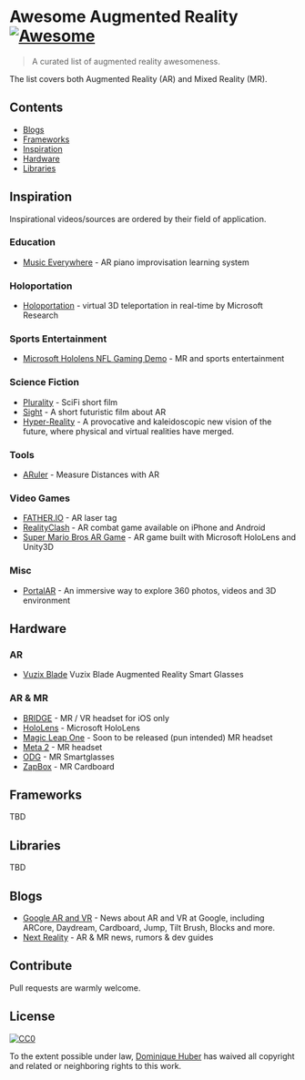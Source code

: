 # Awesome Augmented Reality [![Awesome](https://awesome.re/badge.svg)](https://awesome.re)

> A curated list of augmented reality awesomeness.

The list covers both Augmented Reality (AR) and Mixed Reality (MR).

## Contents

- [Blogs](#blogs)
- [Frameworks](#frameworks)
- [Inspiration](#inspiration)
- [Hardware](#hardware)
- [Libraries](#libraries)

## Inspiration

Inspirational videos/sources are ordered by their field of application.

### Education

- [Music Everywhere](https://www.youtube.com/watch?v=QdlJMc5ek_8) - AR piano improvisation learning system

### Holoportation

- [Holoportation](https://www.youtube.com/watch?v=7d59O6cfaM0) - virtual 3D teleportation in real-time by Microsoft Research

### Sports Entertainment

- [Microsoft Hololens NFL Gaming Demo](https://www.youtube.com/watch?v=JQ2fhg1JQig) - MR and sports entertainment

### Science Fiction

- [Plurality](https://www.youtube.com/watch?v=IzryBRPwsog) - SciFi short film
- [Sight](https://vimeo.com/46304267) - A short futuristic film about AR
- [Hyper-Reality](https://www.youtube.com/watch?v=YJg02ivYzSs) - A provocative and kaleidoscopic new vision of the future, where physical and virtual realities have merged.

### Tools

- [ARuler](https://www.youtube.com/watch?time_continue=1&v=lIJXsQwC39U) - Measure Distances with AR

### Video Games

- [FATHER.IO](https://father.io/) - AR laser tag
- [RealityClash](https://reality-clash.com/) - AR combat game available on iPhone and Android
- [Super Mario Bros AR Game](https://www.youtube.com/watch?v=QN95nNDtxjo) - AR game built with Microsoft HoloLens and Unity3D

### Misc

- [PortalAR](https://www.youtube.com/watch?time_continue=22&v=-7NutV8kHLQ) - An immersive way to explore 360 photos, videos and 3D environment

## Hardware

### AR

- [Vuzix Blade](https://www.vuzix.com/products/blade-smart-glasses) Vuzix Blade Augmented Reality Smart Glasses

### AR & MR

- [BRIDGE](https://bridge.occipital.com) - MR / VR headset for iOS only
- [HoloLens](https://www.microsoft.com/en-us/hololens) - Microsoft HoloLens
- [Magic Leap One](https://www.magicleap.com) - Soon to be released (pun intended) MR headset
- [Meta 2](https://www.metavision.com) - MR headset
- [ODG](http://www.osterhoutgroup.com) - MR Smartglasses
- [ZapBox](https://www.zappar.com/zapbox/) - MR Cardboard

## Frameworks

TBD

## Libraries

TBD

## Blogs

- [Google AR and VR](https://www.blog.google/products/google-vr/) - News about AR and VR at Google, including ARCore, Daydream, Cardboard, Jump, Tilt Brush, Blocks and more.
- [Next Reality](https://next.reality.news/) - AR & MR news, rumors & dev guides

## Contribute

Pull requests are warmly welcome.

## License

[![CC0](http://mirrors.creativecommons.org/presskit/buttons/88x31/svg/cc-zero.svg)](http://creativecommons.org/publicdomain/zero/1.0)

To the extent possible under law, [Dominique Huber](https://donhubi.ch) has waived all copyright and
related or neighboring rights to this work.
